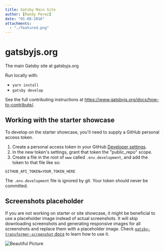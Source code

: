 ```yaml
---
title: Gatsby Main Site
author: [Randy Perez]
date: "01-08-2016"
attachments:
  - "./featured.png"
---
```


# gatsbyjs.org

The main Gatsby site at gatsbyjs.org

Run locally with:

- `yarn install`
- `gatsby develop`

See the full contributing instructions at https://www.gatsbyjs.org/docs/how-to-contribute/.

## Working with the starter showcase

To develop on the starter showcase, you'll need to supply a GitHub personal access token.

1. Create a personal access token in your GitHub [Developer settings](https://github.com/settings/tokens).
2. In the new token's settings, grant that token the "public_repo" scope.
3. Create a file in the root of `www` called `.env.development`, and add the token to that file like so:

```
GITHUB_API_TOKEN=YOUR_TOKEN_HERE
```

The `.env.development` file is ignored by git. Your token should never be committed.

## Screenshots placeholder

If you are not working on starter or site showcase, it might be beneficial to use a placeholder image instead of actual screenshots. It will skip downloading screenshots and generating responsive images for all screenshots and replace them with a placeholder image. Check [`gatsby-transformer-screenshot` docs](http://www.gatsbyjs.org/packages/gatsby-transformer-screenshot#placeholder-image) to learn how to use it.

![Beautiful Picture](./b1img.png)
